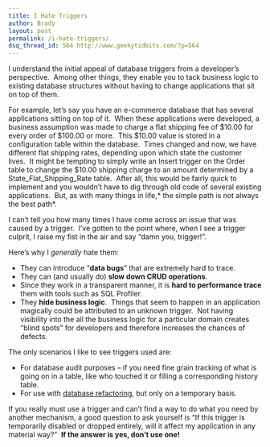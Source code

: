 ```yaml
---
title: I Hate Triggers
author: Brady
layout: post
permalink: /i-hate-triggers/
dsq_thread_id: 564 http://www.geekytidbits.com/?p=564
---
```

I understand the initial appeal of database triggers from a developer&#8217;s perspective.  Among other things, they enable you to tack business logic to existing database structures without having to change applications that sit on top of them.

For example, let&#8217;s say you have an e-commerce database that has several applications sitting on top of it.  When these applications were developed, a business assumption was made to charge a flat shipping fee of $10.00 for every order of $100.00 or more.  This $10.00 value is stored in a configuration table within the database.  Times changed and now, we have different flat shipping rates, depending upon which state the customer lives.  It might be tempting to simply write an Insert trigger on the Order table to change the $10.00 shipping charge to an amount determined by a State\_Flat\_Shipping_Rate table.  After all, this would be fairly quick to implement and you wouldn&#8217;t have to dig through old code of several existing applications.  But, as with many things in life,* the simple path is not always the best path*.

I can&#8217;t tell you how many times I have come across an issue that was caused by a trigger.  I&#8217;ve gotten to the point where, when I see a trigger culprit, I raise my fist in the air and say &#8220;damn you, trigger!&#8221;.

Here&#8217;s why I *generally* hate them:

  * They can introduce &#8220;**data bugs**&#8221; that are extremely hard to trace.
  * They can (and usually do) **slow down CRUD operations**.
  * Since they work in a transparent manner, it is **hard to performance trace** them with tools such as SQL Profiler.
  * They **hide business logic**.  Things that seem to happen in an application magically could be attributed to an unknown trigger.  Not having visibility into the all the business logic for a particular domain creates &#8220;blind spots&#8221; for developers and therefore increases the chances of defects.

The only scenarios I like to see triggers used are:

  * For database audit purposes &#8211; if you need fine grain tracking of what is going on in a table, like who touched it or filling a corresponding history table.
  * For use with <a href="http://www.simple-talk.com/content/print.aspx?article=1270" target="_blank">database refactoring</a>, but only on a temporary basis.

If you really must use a trigger and can&#8217;t find a way to do what you need by another mechanism, a good question to ask yourself is &#8220;If this trigger is temporarily disabled or dropped entirely, will it affect my application in any material way?&#8221;  **If the answer is yes, don&#8217;t use one!**
